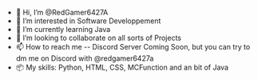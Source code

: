 - 👋 Hi, I’m @RedGamer6427A
- 👀 I’m interested in Software Developpement
- 🌱 I’m currently learning Java
- 💞️ I’m looking to collaborate on all sorts of Projects
- 📫 How to reach me -- Discord Server Coming Soon, but you can try to dm me on Discord with @redgamer6427a
- 📦 My skills: Python, HTML, CSS, MCFunction and an bit of Java

<!---
RedGamer6427A/RedGamer6427A is a ✨ special ✨ repository because its `README.md` (this file) appears on your GitHub profile.
You can click the Preview link to take a look at your changes.
--->
